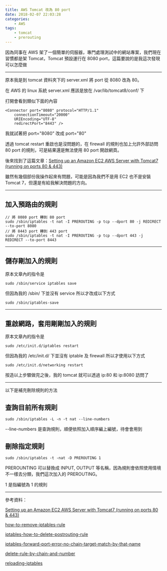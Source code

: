 ```yaml
---
title: AWS Tomcat 改為 80 port
date: 2018-02-07 22:03:28
categories:
    - AWS
tags:
    - tomcat
    - prerouting
---
```


因為同事在 AWS 架了一個簡單的伺服器，專門處理測試中的網站專案，我們現在習慣都是架 Tomcat，Tomcat 預設運行在 8080 port，這篇要說的是我這次發現可以怎麼做

<!--more-->

---

原本我是到 tomcat 資料夾下的 server.xml 將 port 從 8080 改為 80。

在 AWS 的 linux 系統 server.xml 應該是放在 /var/lib/tomcat8/conf/ 下

打開會看到類似下面的內容

```
<Connector port="8080" protocol="HTTP/1.1"
    connectionTimeout="20000"
    URIEncoding="UTF-8"
    redirectPort="8443" />
```

我就試著把 port="8080" 改成 port="80"

透過 tomcat restart 重啟也是沒問題的，在 firewall 的規則也加上允許外部訪問 80 port 的規則，可是結果還是無法使用 80 port 開啟網頁。

後來找到了這篇文章：[Setting up an Amazon EC2 AWS Server with Tomcat7 (running on ports 80 & 443)](https://medium.com/@rijoalvi/setting-up-an-amazon-ec2-aws-server-with-tomcat7-running-on-ports-80-443-mysql-oracle-jdk-1-68bcc42bdb94)

雖然有幾個部份我操作起來有問題，可能是因為我們不是用 EC2 也不是安裝 Tomcat 7，但還是有給我解決問題的方向。

---

## 加入預路由的規則

```
// 將 8080 port 轉到 80 port
sudo /sbin/iptables -t nat -I PREROUTING -p tcp --dport 80 -j REDIRECT --to-port 8080
// 將 8443 port 轉到 443 port
sudo /sbin/iptables -t nat -I PREROUTING -p tcp --dport 443 -j REDIRECT --to-port 8443
```

---

## 儲存剛加入的規則

原本文章內的指令是

```
sudo /sbin/service iptables save
```

但因為我的 /sbin/ 下並沒有 service 所以才改成以下方式

```
sudo /sbin/iptables-save
```

---

## 重啟網路，套用剛剛加入的規則

原本文章內的指令是

```
sudo /etc/init.d/iptables restart
```

但因為我的 /etc/init.d/  下並沒有 iptable 及 firewall 所以才使用以下方式

```
sudo /etc/init.d/networking restart
```


按造以上步驟做完之後，我的 tomcat 就可以透過 ip:80 和 ip:8080 訪問了

---

以下是補充刪除規則的方法

## 查詢目前所有規則

```
sudo /sbin/iptables -L -n -t nat --line-numbers
```

--line-numbers 是查詢規則，順便依照加入順序編上編號，待會會用到

## 刪除指定規則

```
sudo /sbin/iptables -t -nat -D PREROUTING 1
```

PREROUNTING 可以替換成 INPUT, OUTPUT 等名稱，因為規則會依照使用情境不一樣去分類，我們這次加入的 PREROUTING。

1 是指編號為 1 的規則

---

參考資料：

[Setting up an Amazon EC2 AWS Server with Tomcat7 (running on ports 80 & 443)](https://medium.com/@rijoalvi/setting-up-an-amazon-ec2-aws-server-with-tomcat7-running-on-ports-80-443-mysql-oracle-jdk-1-68bcc42bdb94)

[how-to-remove-iptables-rule](https://stackoverflow.com/questions/21068727/how-to-remove-iptables-rule)

[iptables-how-to-delete-postrouting-rule](https://stackoverflow.com/questions/8239047/iptables-how-to-delete-postrouting-rule)

[iptables-forward-port-error-no-chain-target-match-by-that-name](https://askubuntu.com/questions/793272/iptables-forward-port-error-no-chain-target-match-by-that-name)

[delete-rule-by-chain-and-number](https://www.digitalocean.com/community/tutorials/how-to-list-and-delete-iptables-firewall-rules#delete-rule-by-chain-and-number)

[reloading-iptables](https://askubuntu.com/questions/91413/reloading-iptables)